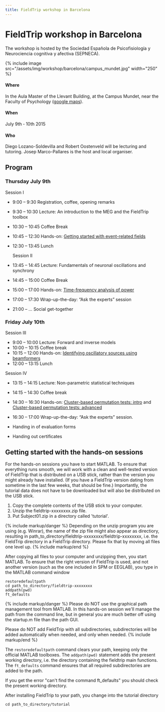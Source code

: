```yaml
---
title: FieldTrip workshop in Barcelona
---
```


# FieldTrip workshop in Barcelona

The workshop is hosted by the Sociedad Española de Psicofisiología y Neurociencia cognitiva y afectiva (SEPNECA).

{% include image src="/assets/img/workshop/barcelona/campus_mundet.jpg" width="250" %}

#### Where

In the Aula Master of the Llevant Building, at the Campus Mundet, near the Faculty of Psychology ([google maps](https://www.google.nl/maps/place/Edifici+Llevant,+08035+Barcelona,+Spanje/@41.4386094,2.1445684,18z/data=!3m1!4b1!4m5!1m2!2m1!1scampus+in+de+buurt+van+Mundet,+Barcelona,+Spanje!3m1!1s0x12a497e1d3cabe79/0x4383b1771095ab74)).

#### When

July 9th ­‐ 10th 2015

#### Who

Diego Lozano-Soldevilla and Robert Oostenveld will be lecturing and tutoring. Josep Marco-Pallares is the host and local organiser.

## Program

### Thursday July 9th

Session I

- 9:00 – 9:30 Registration, coffee, opening remarks
- 9:30 – 10:30 Lecture: An introduction to the MEG and the FieldTrip toolbox
- 10:30 – 10:45 Coffee Break
- 10:45 – 12:30 Hands-on: [Getting started with event-related fields](/tutorial/eventrelatedaveraging)

- 12:30 – 13:45 Lunch

  Session II

- 13:45 – 14:45 Lecture: Fundamentals of neuronal oscillations and synchrony
- 14:45 – 15:00 Coffee Break
- 15:00 – 17:00 Hands-on: [Time-frequency analysis of power](/tutorial/timefrequencyanalysis)
- 17:00 – 17:30 Wrap-up-the-day: “Ask the experts” session

- 21:00 – ... Social get-together

### Friday July 10th

Session III

- 9:00 – 10:00 Lecture: Forward and inverse models
- 10:00 – 10:15 Coffee break
- 10:15 – 12:00 Hands-on: [Identifying oscillatory sources using beamformers](/tutorial/beamformer)
- 12:00 – 13:15 Lunch

Session IV

- 13:15 – 14:15 Lecture: Non-parametric statistical techniques
- 14:15 – 14:30 Coffee break
- 14:30 – 16:30 Hands-on: [Cluster-based permutation tests: intro](/tutorial/cluster_permutation_timelock) and [Cluster-based permutation tests: advanced](/tutorial/cluster_permutation_freq)
- 16:30 – 17:00 Wrap-up-the-day: “Ask the experts” session.

- Handing in of evaluation forms
- Handing out certificates

## Getting started with the hands-on sessions

For the hands-on sessions you have to start MATLAB. To ensure that everything runs smooth, we will work with a clean and well-tested version of FieldTrip that is distributed on a USB stick, rather than the version you might already have installed. (If you have a FieldTrip version dating from sometime in the last few weeks, that should be fine.) Importantly, the tutorial data does not have to be downloaded but will also be distributed on the USB stick.

1.  Copy the complete contents of the USB stick to your computer.
2.  Unzip the fieldtrip-xxxxxxxx.zip file.
3.  Put Subject01.zip in a directory called 'tutorial'.

{% include markup/danger %}
Depending on the unzip program you are using (e.g. Winrar), the name of the zip file might also appear as directiory, resulting in path_to_directory/fieldtrip-xxxxxxxx/fieldtrip-xxxxxxxx, i.e. the FieldTrip directory in a FieldTrip directory. Please fix that by moving all files one level up.
{% include markup/end %}

After copying all files to your computer and unzipping then, you start MATLAB. To ensure that the right version of FieldTrip is used, and not another version (such as the one included in SPM or EEGLAB), you type in the MATLAB command window

    restoredefaultpath
    cd path_to_directory/fieldtrip-xxxxxxxx
    addpath(pwd)
    ft_defaults

{% include markup/danger %}
Please do NOT use the graphical path management tool from MATLAB. In this hands-on session we'll manage the path from the command line, but in general you are much better off using the startup.m file than the path GUI.

Please do NOT add FieldTrip with all subdirectories, subdirectories will be added automatically when needed, and only when needed.
{% include markup/end %}

The `restoredefaultpath` command clears your path, keeping only the
official MATLAB toolboxes. The `addpath(pwd)` statement adds the
present working directory, i.e. the directory containing the fieldtrip
main functions. The `ft_defaults` command ensures that all required
subdirectories are added to the path.

If you get the error "can't find the command ft_defaults" you should check the present working directory.

After installing FieldTrip to your path, you change into the tutorial directory

    cd path_to_directory/tutorial
